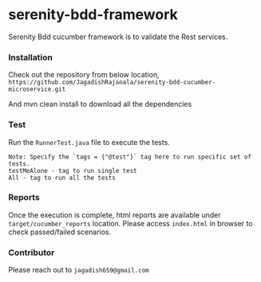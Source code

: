# serenity-bdd-framework
Serenity Bdd cucumber framework is to validate the Rest services.


### Installation
Check out the repository from below location,
``
https://github.com/JagadishRajanala/serenity-bdd-cucumber-microservice.git
``

And mvn clean install to download all the dependencies

### Test
Run the `RunnerTest.java` file to execute the tests.

```
Note: Specify the `tags = {"@test"}` tag here to run specific set of tests.
testMeAlone - tag to run single test
All - tag to run all the tests
```
### Reports
Once the execution is complete, html reports are available under `target/cucumber_reports` location.
Please access `index.html` in browser to check passed/failed scenarios.

### Contributor
Please reach out to `jagadish659@gmail.com`
